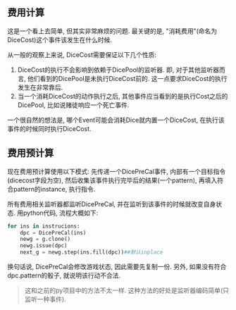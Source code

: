 ## 费用计算

这是一个看上去简单, 但其实非常麻烦的问题. 最关键的是, "消耗费用"(命名为DiceCost)这个事件该发生在什么时候.

从一般的观察上来说, DiceCost需要保证以下几个性质:

1. DiceCost的执行不会影响到依赖于DicePool的监听器. 即, 对于其他监听器而言, 他们看到的DicePool是未执行DiceCost前的. 这一点要求DiceCost的执行发生在非常靠后.
2. 当一个消耗DiceCost的动作执行之后, 其他事件应当看到的是执行Cost之后的DicePool, 比如说赌徒响应一个死亡事件.

一个很自然的想法是, 哪个Event可能会消耗Dice就内置一个DiceCost, 在执行该事件的时候同时执行DiceCost. 

## 费用预计算

现在费用预计算使用以下模式: 先传递一个DicePreCal事件, 内部有一个目标指令(dicecost字段为空), 然后收集该事件执行完毕后的结果(一个pattern), 再填入符合pattern的instance, 执行指令.

所有费用相关监听器都监听DicePreCal, 并在监听到该事件的时候就改变自身状态. 用python代码, 流程大概如下:

```py
for ins in instrucions:
    dpc = DicePreCal(ins)
    newg = g.clone()
    newg.issue(dpc)
    next_g = newg.step(ins.fill(dpc))##默认inplace
```

换句话说, DicePreCal会修改游戏状态, 因此需要先复制一份. 另外, 如果没有符合dpc.pattern的骰子, 就说明该行动不合法. 

> 这和之前的py项目中的方法不太一样. 这种方法的好处是监听器编码简单(只监听一种事件). 